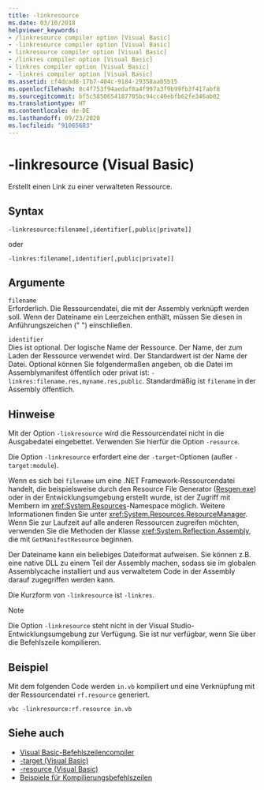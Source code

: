 ```yaml
---
title: -linkresource
ms.date: 03/10/2018
helpviewer_keywords:
- /linkresource compiler option [Visual Basic]
- -linkresource compiler option [Visual Basic]
- linkresource compiler option [Visual Basic]
- /linkres compiler option [Visual Basic]
- linkres compiler option [Visual Basic]
- -linkres compiler option [Visual Basic]
ms.assetid: cf4dcad8-17b7-404c-9184-29358aa05b15
ms.openlocfilehash: 8c4f753f94aedaf0a4f997a3f9b99fb3f417abf8
ms.sourcegitcommit: bf5c5850654187705bc94cc40ebfb62fe346ab02
ms.translationtype: HT
ms.contentlocale: de-DE
ms.lasthandoff: 09/23/2020
ms.locfileid: "91065683"
---
```

# <a name="-linkresource-visual-basic"></a>-linkresource (Visual Basic)

Erstellt einen Link zu einer verwalteten Ressource.  
  
## <a name="syntax"></a>Syntax  
  
```console  
-linkresource:filename[,identifier[,public|private]]  
```

oder  

```console
-linkres:filename[,identifier[,public|private]]  
```  
  
## <a name="arguments"></a>Argumente  

 `filename`  
 Erforderlich. Die Ressourcendatei, die mit der Assembly verknüpft werden soll. Wenn der Dateiname ein Leerzeichen enthält, müssen Sie diesen in Anführungszeichen (" ") einschließen.  
  
 `identifier`  
 Dies ist optional. Der logische Name der Ressource. Der Name, der zum Laden der Ressource verwendet wird. Der Standardwert ist der Name der Datei. Optional können Sie folgendermaßen angeben, ob die Datei im Assemblymanifest öffentlich oder privat ist: `-linkres:filename.res,myname.res,public`. Standardmäßig ist `filename` in der Assembly öffentlich.  
  
## <a name="remarks"></a>Hinweise  

 Mit der Option `-linkresource` wird die Ressourcendatei nicht in die Ausgabedatei eingebettet. Verwenden Sie hierfür die Option `-resource`.  
  
 Die Option `-linkresource` erfordert eine der `-target`-Optionen (außer `-target:module`).  
  
 Wenn es sich bei `filename` um eine .NET Framework-Ressourcendatei handelt, die beispielsweise durch den Resource File Generator ([Resgen.exe](../../../framework/tools/resgen-exe-resource-file-generator.md)) oder in der Entwicklungsumgebung erstellt wurde, ist der Zugriff mit Membern im <xref:System.Resources>-Namespace möglich. Weitere Informationen finden Sie unter <xref:System.Resources.ResourceManager>. Wenn Sie zur Laufzeit auf alle anderen Ressourcen zugreifen möchten, verwenden Sie die Methoden der Klasse <xref:System.Reflection.Assembly>, die mit `GetManifestResource` beginnen.  
  
 Der Dateiname kann ein beliebiges Dateiformat aufweisen. Sie können z.B. eine native DLL zu einem Teil der Assembly machen, sodass sie im globalen Assemblycache installiert und aus verwaltetem Code in der Assembly darauf zugegriffen werden kann.  
  
 Die Kurzform von `-linkresource` ist `-linkres`.  
  
> [!NOTE]
> Die Option `-linkresource` steht nicht in der Visual Studio-Entwicklungsumgebung zur Verfügung. Sie ist nur verfügbar, wenn Sie über die Befehlszeile kompilieren.  
  
## <a name="example"></a>Beispiel  

 Mit dem folgenden Code werden `in.vb` kompiliert und eine Verknüpfung mit der Ressourcendatei `rf.resource` generiert.  
  
```console  
vbc -linkresource:rf.resource in.vb  
```  
  
## <a name="see-also"></a>Siehe auch

- [Visual Basic-Befehlszeilencompiler](index.md)
- [-target (Visual Basic)](target.md)
- [-resource (Visual Basic)](resource.md)
- [Beispiele für Kompilierungsbefehlszeilen](sample-compilation-command-lines.md)
